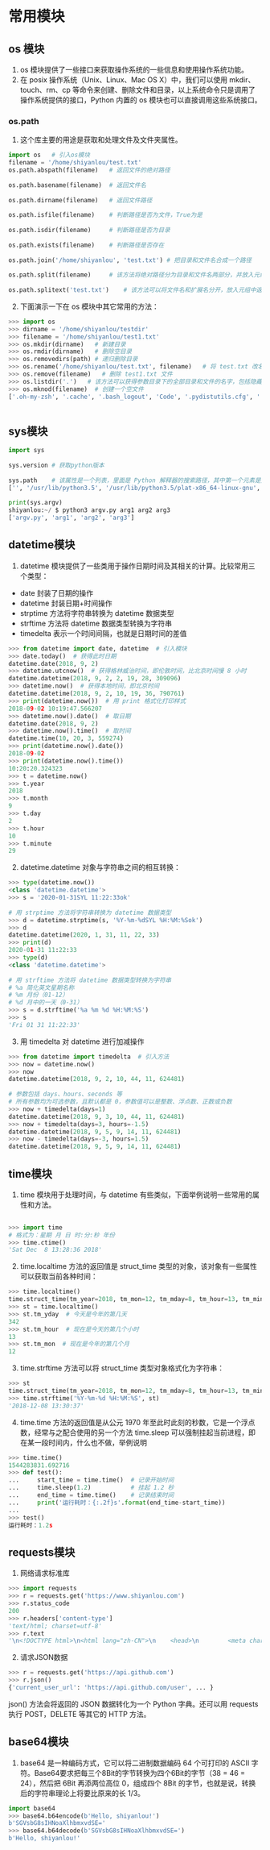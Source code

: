 # 常用模块          
          
## os 模块          
1. os 模块提供了一些接口来获取操作系统的一些信息和使用操作系统功能。          
2. 在 posix 操作系统（Unix、Linux、Mac OS X）中，我们可以使用 mkdir、touch、rm、cp 等命令来创建、删除文件和目录，以上系统命令只是调用了操作系统提供的接口，Python 内置的 os 模块也可以直接调用这些系统接口。          
          
### os.path          
1. 这个库主要的用途是获取和处理文件及文件夹属性。          
          
```python          
import os	# 引入os模块          
filename = '/home/shiyanlou/test.txt'          
os.path.abspath(filename)	# 返回文件的绝对路径          
          
os.path.basename(filename)	# 返回文件名          
          
os.path.dirname(filename)	# 返回文件路径          
          
os.path.isfile(filename)	# 判断路径是否为文件，True为是          
          
os.path.isdir(filename)		# 判断路径是否为目录          
          
os.path.exists(filename)	# 判断路径是否存在          
          
os.path.join('/home/shiyanlou', 'test.txt')	# 把目录和文件名合成一个路径          
          
os.path.split(filename)		# 该方法将绝对路径分为目录和文件名两部分，并放入元组中返回          
          
os.path.splitext('test.txt')	# 该方法可以将文件名和扩展名分开，放入元组中返回          
```          
          
2. 下面演示一下在 os 模块中其它常用的方法：          
```python          
>>> import os          
>>> dirname = '/home/shiyanlou/testdir'          
>>> filename = '/home/shiyanlou/test1.txt'          
>>> os.mkdir(dirname)   # 新建目录          
>>> os.rmdir(dirname)   # 删除空目录          
>>> os.removedirs(path) # 递归删除目录          
>>> os.rename('/home/shiyanlou/test.txt', filename)   # 将 test.txt 改名为 test1.txt          
>>> os.remove(filename)   # 删除 test1.txt 文件          
>>> os.listdir('.')   # 该方法可以获得参数目录下的全部目录和文件的名字，包括隐藏文件和隐藏目录          
>>> os.mknod(filename)	# 创建一个空文件          
['.oh-my-zsh', '.cache', '.bash_logout', 'Code', '.pydistutils.cfg', '.zshrc', '.profile', '.codebox', 'file2.txt', 'Desktop', '.pip', '.local', '.ICEauthority', '.config', '.vnc', '.dbus', '.zsh_history', '.bashrc', '.Xauthority', '.zcompdump-ac994418981f-5.0.2', '.hushlogin', '.zsh-update', '.gemrc', '.npm', '.scim', 'test', '.zcompdump']          
          
```          
          
## sys模块          
```python          
import sys          
          
sys.version	# 获取python版本          
          
sys.path	# 该属性是一个列表，里面是 Python 解释器的搜索路径，其中第一个元素是空字符串，表示当前相对路径：          
['', '/usr/lib/python3.5', '/usr/lib/python3.5/plat-x86_64-linux-gnu', '/usr/lib/python3.5/lib-dynload', '/usr/local/lib/python3.5/dist-packages', '/usr/lib/python3/dist-packages']          
          
print(sys.argv)          
shiyanlou:~/ $ python3 argv.py arg1 arg2 arg3            
['argv.py', 'arg1', 'arg2', 'arg3']          
```          
          
## datetime模块          
1. datetime 模块提供了一些类用于操作日期时间及其相关的计算。比较常用三个类型：          
          
* date 封装了日期的操作          
* datetime 封装日期+时间操作          
* strptime 方法将字符串转换为 datetime 数据类型          
* strftime 方法将 datetime 数据类型转换为字符串          
* timedelta 表示一个时间间隔，也就是日期时间的差值          
          
```python          
>>> from datetime import date, datetime  # 引入模块          
>>> date.today()  # 获得此时日期          
datetime.date(2018, 9, 2)          
>>> datetime.utcnow()  # 获得格林威治时间，即伦敦时间，比北京时间慢 8 小时          
datetime.datetime(2018, 9, 2, 2, 19, 28, 309096)          
>>> datetime.now()  # 获得本地时间，即北京时间          
datetime.datetime(2018, 9, 2, 10, 19, 36, 790761)          
>>> print(datetime.now())  # 用 print 格式化打印样式          
2018-09-02 10:19:47.566207          
>>> datetime.now().date()  # 取日期          
datetime.date(2018, 9, 2)          
>>> datetime.now().time()  # 取时间          
datetime.time(10, 20, 3, 559274)          
>>> print(datetime.now().date())          
2018-09-02          
>>> print(datetime.now().time())          
10:20:20.324323          
>>> t = datetime.now()          
>>> t.year          
2018          
>>> t.month          
9          
>>> t.day          
2          
>>> t.hour          
10          
>>> t.minute          
29          
```          
          
2. datetime.datetime 对象与字符串之间的相互转换：          
```python          
>>> type(datetime.now())          
<class 'datetime.datetime'>          
>>> s = '2020-01-31SYL 11:22:33ok'          
          
# 用 strptime 方法将字符串转换为 datetime 数据类型          
>>> d = datetime.strptime(s, '%Y-%m-%dSYL %H:%M:%Sok')          
>>> d          
datetime.datetime(2020, 1, 31, 11, 22, 33)          
>>> print(d)          
2020-01-31 11:22:33          
>>> type(d)          
<class 'datetime.datetime'>          
          
# 用 strftime 方法将 datetime 数据类型转换为字符串          
# %a 简化英文星期名称          
# %m 月份（01-12）          
# %d 月中的一天（0-31）          
>>> s = d.strftime('%a %m %d %H:%M:%S')          
>>> s          
'Fri 01 31 11:22:33'          
```          
          
3. 用 timedelta 对 datetime 进行加减操作          
```python          
>>> from datetime import timedelta  # 引入方法          
>>> now = datetime.now()          
>>> now          
datetime.datetime(2018, 9, 2, 10, 44, 11, 624481)          
          
# 参数包括 days、hours、seconds 等          
# 所有参数均为可选参数，且默认都是 0，参数值可以是整数、浮点数、正数或负数          
>>> now + timedelta(days=1)          
datetime.datetime(2018, 9, 3, 10, 44, 11, 624481)          
>>> now + timedelta(days=3, hours=-1.5)          
datetime.datetime(2018, 9, 5, 9, 14, 11, 624481)          
>>> now - timedelta(days=-3, hours=1.5)          
datetime.datetime(2018, 9, 5, 9, 14, 11, 624481)          
```          
          
## time模块          
1. time 模块用于处理时间，与 datetime 有些类似，下面举例说明一些常用的属性和方法。          
```python          
          
>>> import time          
# 格式为：星期 月 日 时:分:秒 年份          
>>> time.ctime()           
'Sat Dec  8 13:28:36 2018'          
```          
          
2. time.localtime 方法的返回值是 struct_time 类型的对象，该对象有一些属性可以获取当前各种时间：          
```python          
>>> time.localtime()          
time.struct_time(tm_year=2018, tm_mon=12, tm_mday=8, tm_hour=13, tm_min=30, tm_sec=16, tm_wday=5, tm_yday=342, tm_isdst=0)          
>>> st = time.localtime()          
>>> st.tm_yday  # 今天是今年的第几天          
342          
>>> st.tm_hour  # 现在是今天的第几个小时          
13          
>>> st.tm_mon  # 现在是今年的第几个月          
12          
```          
          
3. time.strftime 方法可以将 struct_time 类型对象格式化为字符串：          
```python          
>>> st          
time.struct_time(tm_year=2018, tm_mon=12, tm_mday=8, tm_hour=13, tm_min=30, tm_sec=37, tm_wday=5, tm_yday=342, tm_isdst=0)          
>>> time.strftime('%Y-%m-%d %H:%M:%S', st)          
'2018-12-08 13:30:37'          
```          
          
4. time.time 方法的返回值是从公元 1970 年至此时此刻的秒数，它是一个浮点数，经常与之配合使用的另一个方法 time.sleep 可以强制挂起当前进程，即在某一段时间内，什么也不做，举例说明          
```python          
>>> time.time()          
1544283831.692716          
>>> def test():          
...     start_time = time.time()  # 记录开始时间          
...     time.sleep(1.2)           # 挂起 1.2 秒          
...     end_time = time.time()    # 记录结束时间          
...     print('运行耗时：{:.2f}s'.format(end_time-start_time))          
...           
>>> test()          
运行耗时：1.2s          
```          
          
## requests模块          
1. 网络请求标准库          
```python          
>>> import requests          
>>> r = requests.get('https://www.shiyanlou.com')          
>>> r.status_code          
200          
>>> r.headers['content-type']          
'text/html; charset=utf-8'          
>>> r.text          
'\n<!DOCTYPE html>\n<html lang="zh-CN">\n    <head>\n        <meta charset="utf-8">\n        <meta http-eq...'          
```          
          
2. 请求JSON数据          
```python          
>>> r = requests.get('https://api.github.com')          
>>> r.json()          
{'current_user_url': 'https://api.github.com/user', ... }          
```          
json() 方法会将返回的 JSON 数据转化为一个 Python 字典。还可以用 requests 执行 POST，DELETE 等其它的 HTTP 方法。          
          
## base64模块          
1. base64 是一种编码方式，它可以将二进制数据编码 64 个可打印的 ASCII 字符。Base64要求把每三个8Bit的字节转换为四个6Bit的字节（38 = 46 = 24），然后把 6Bit 再添两位高位 0，组成四个 8Bit 的字节，也就是说，转换后的字符串理论上将要比原来的长 1/3。          
```python          
import base64          
>>> base64.b64encode(b'Hello, shiyanlou!')          
b'SGVsbG8sIHNoaXlhbmxvdSE='          
>>> base64.b64decode(b'SGVsbG8sIHNoaXlhbmxvdSE=')          
b'Hello, shiyanlou!'          
```          
